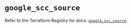 # `google_scc_source`

Refer to the Terraform Registry for docs: [`google_scc_source`](https://registry.terraform.io/providers/hashicorp/google-beta/6.34.1/docs/resources/google_scc_source).
